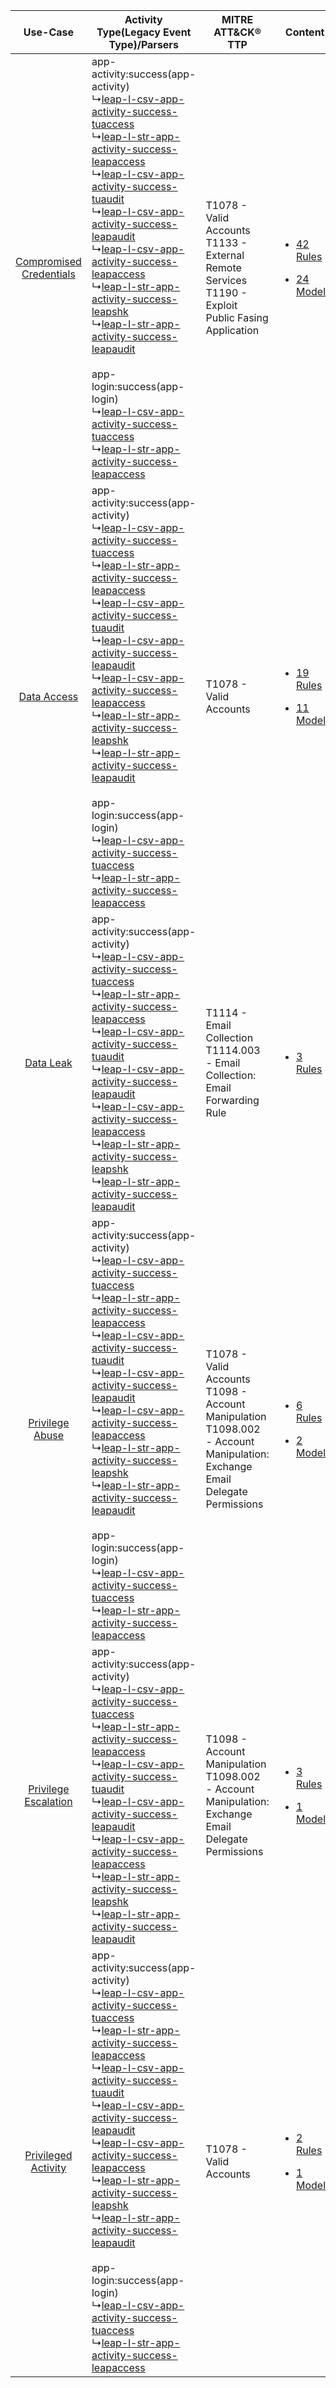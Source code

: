 |    Use-Case    | Activity Type(Legacy Event Type)/Parsers    | MITRE ATT&CK® TTP    | Content    |
|:----:| ---- | ---- | ---- |
| [Compromised Credentials](../../../UseCases/uc_compromised_credentials.md) |  app-activity:success(app-activity)<br> ↳[leap-l-csv-app-activity-success-tuaccess](Ps/pC_leaplcsvappactivitysuccesstuaccess.md)<br> ↳[leap-l-str-app-activity-success-leapaccess](Ps/pC_leaplstrappactivitysuccessleapaccess.md)<br> ↳[leap-l-csv-app-activity-success-tuaudit](Ps/pC_leaplcsvappactivitysuccesstuaudit.md)<br> ↳[leap-l-csv-app-activity-success-leapaudit](Ps/pC_leaplcsvappactivitysuccessleapaudit.md)<br> ↳[leap-l-csv-app-activity-success-leapaccess](Ps/pC_leaplcsvappactivitysuccessleapaccess.md)<br> ↳[leap-l-str-app-activity-success-leapshk](Ps/pC_leaplstrappactivitysuccessleapshk.md)<br> ↳[leap-l-str-app-activity-success-leapaudit](Ps/pC_leaplstrappactivitysuccessleapaudit.md)<br><br> app-login:success(app-login)<br> ↳[leap-l-csv-app-activity-success-tuaccess](Ps/pC_leaplcsvappactivitysuccesstuaccess.md)<br> ↳[leap-l-str-app-activity-success-leapaccess](Ps/pC_leaplstrappactivitysuccessleapaccess.md)<br> | T1078 - Valid Accounts<br>T1133 - External Remote Services<br>T1190 - Exploit Public Fasing Application<br>    | [<ul><li>42 Rules</li></ul><ul><li>24 Models</li></ul>](RM/r_m_leap_leap_Compromised_Credentials.md) |
|    [Data Access](../../../UseCases/uc_data_access.md)    |  app-activity:success(app-activity)<br> ↳[leap-l-csv-app-activity-success-tuaccess](Ps/pC_leaplcsvappactivitysuccesstuaccess.md)<br> ↳[leap-l-str-app-activity-success-leapaccess](Ps/pC_leaplstrappactivitysuccessleapaccess.md)<br> ↳[leap-l-csv-app-activity-success-tuaudit](Ps/pC_leaplcsvappactivitysuccesstuaudit.md)<br> ↳[leap-l-csv-app-activity-success-leapaudit](Ps/pC_leaplcsvappactivitysuccessleapaudit.md)<br> ↳[leap-l-csv-app-activity-success-leapaccess](Ps/pC_leaplcsvappactivitysuccessleapaccess.md)<br> ↳[leap-l-str-app-activity-success-leapshk](Ps/pC_leaplstrappactivitysuccessleapshk.md)<br> ↳[leap-l-str-app-activity-success-leapaudit](Ps/pC_leaplstrappactivitysuccessleapaudit.md)<br><br> app-login:success(app-login)<br> ↳[leap-l-csv-app-activity-success-tuaccess](Ps/pC_leaplcsvappactivitysuccesstuaccess.md)<br> ↳[leap-l-str-app-activity-success-leapaccess](Ps/pC_leaplstrappactivitysuccessleapaccess.md)<br> | T1078 - Valid Accounts<br>    | [<ul><li>19 Rules</li></ul><ul><li>11 Models</li></ul>](RM/r_m_leap_leap_Data_Access.md)    |
|    [Data Leak](../../../UseCases/uc_data_leak.md)    |  app-activity:success(app-activity)<br> ↳[leap-l-csv-app-activity-success-tuaccess](Ps/pC_leaplcsvappactivitysuccesstuaccess.md)<br> ↳[leap-l-str-app-activity-success-leapaccess](Ps/pC_leaplstrappactivitysuccessleapaccess.md)<br> ↳[leap-l-csv-app-activity-success-tuaudit](Ps/pC_leaplcsvappactivitysuccesstuaudit.md)<br> ↳[leap-l-csv-app-activity-success-leapaudit](Ps/pC_leaplcsvappactivitysuccessleapaudit.md)<br> ↳[leap-l-csv-app-activity-success-leapaccess](Ps/pC_leaplcsvappactivitysuccessleapaccess.md)<br> ↳[leap-l-str-app-activity-success-leapshk](Ps/pC_leaplstrappactivitysuccessleapshk.md)<br> ↳[leap-l-str-app-activity-success-leapaudit](Ps/pC_leaplstrappactivitysuccessleapaudit.md)<br>    | T1114 - Email Collection<br>T1114.003 - Email Collection: Email Forwarding Rule<br>    | [<ul><li>3 Rules</li></ul>](RM/r_m_leap_leap_Data_Leak.md)    |
|         [Privilege Abuse](../../../UseCases/uc_privilege_abuse.md)         |  app-activity:success(app-activity)<br> ↳[leap-l-csv-app-activity-success-tuaccess](Ps/pC_leaplcsvappactivitysuccesstuaccess.md)<br> ↳[leap-l-str-app-activity-success-leapaccess](Ps/pC_leaplstrappactivitysuccessleapaccess.md)<br> ↳[leap-l-csv-app-activity-success-tuaudit](Ps/pC_leaplcsvappactivitysuccesstuaudit.md)<br> ↳[leap-l-csv-app-activity-success-leapaudit](Ps/pC_leaplcsvappactivitysuccessleapaudit.md)<br> ↳[leap-l-csv-app-activity-success-leapaccess](Ps/pC_leaplcsvappactivitysuccessleapaccess.md)<br> ↳[leap-l-str-app-activity-success-leapshk](Ps/pC_leaplstrappactivitysuccessleapshk.md)<br> ↳[leap-l-str-app-activity-success-leapaudit](Ps/pC_leaplstrappactivitysuccessleapaudit.md)<br><br> app-login:success(app-login)<br> ↳[leap-l-csv-app-activity-success-tuaccess](Ps/pC_leaplcsvappactivitysuccesstuaccess.md)<br> ↳[leap-l-str-app-activity-success-leapaccess](Ps/pC_leaplstrappactivitysuccessleapaccess.md)<br> | T1078 - Valid Accounts<br>T1098 - Account Manipulation<br>T1098.002 - Account Manipulation: Exchange Email Delegate Permissions<br> | [<ul><li>6 Rules</li></ul><ul><li>2 Models</li></ul>](RM/r_m_leap_leap_Privilege_Abuse.md)    |
|    [Privilege Escalation](../../../UseCases/uc_privilege_escalation.md)    |  app-activity:success(app-activity)<br> ↳[leap-l-csv-app-activity-success-tuaccess](Ps/pC_leaplcsvappactivitysuccesstuaccess.md)<br> ↳[leap-l-str-app-activity-success-leapaccess](Ps/pC_leaplstrappactivitysuccessleapaccess.md)<br> ↳[leap-l-csv-app-activity-success-tuaudit](Ps/pC_leaplcsvappactivitysuccesstuaudit.md)<br> ↳[leap-l-csv-app-activity-success-leapaudit](Ps/pC_leaplcsvappactivitysuccessleapaudit.md)<br> ↳[leap-l-csv-app-activity-success-leapaccess](Ps/pC_leaplcsvappactivitysuccessleapaccess.md)<br> ↳[leap-l-str-app-activity-success-leapshk](Ps/pC_leaplstrappactivitysuccessleapshk.md)<br> ↳[leap-l-str-app-activity-success-leapaudit](Ps/pC_leaplstrappactivitysuccessleapaudit.md)<br>    | T1098 - Account Manipulation<br>T1098.002 - Account Manipulation: Exchange Email Delegate Permissions<br>    | [<ul><li>3 Rules</li></ul><ul><li>1 Models</li></ul>](RM/r_m_leap_leap_Privilege_Escalation.md)      |
|     [Privileged Activity](../../../UseCases/uc_privileged_activity.md)     |  app-activity:success(app-activity)<br> ↳[leap-l-csv-app-activity-success-tuaccess](Ps/pC_leaplcsvappactivitysuccesstuaccess.md)<br> ↳[leap-l-str-app-activity-success-leapaccess](Ps/pC_leaplstrappactivitysuccessleapaccess.md)<br> ↳[leap-l-csv-app-activity-success-tuaudit](Ps/pC_leaplcsvappactivitysuccesstuaudit.md)<br> ↳[leap-l-csv-app-activity-success-leapaudit](Ps/pC_leaplcsvappactivitysuccessleapaudit.md)<br> ↳[leap-l-csv-app-activity-success-leapaccess](Ps/pC_leaplcsvappactivitysuccessleapaccess.md)<br> ↳[leap-l-str-app-activity-success-leapshk](Ps/pC_leaplstrappactivitysuccessleapshk.md)<br> ↳[leap-l-str-app-activity-success-leapaudit](Ps/pC_leaplstrappactivitysuccessleapaudit.md)<br><br> app-login:success(app-login)<br> ↳[leap-l-csv-app-activity-success-tuaccess](Ps/pC_leaplcsvappactivitysuccesstuaccess.md)<br> ↳[leap-l-str-app-activity-success-leapaccess](Ps/pC_leaplstrappactivitysuccessleapaccess.md)<br> | T1078 - Valid Accounts<br>    | [<ul><li>2 Rules</li></ul><ul><li>1 Models</li></ul>](RM/r_m_leap_leap_Privileged_Activity.md)       |